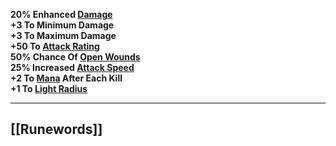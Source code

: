 **20% Enhanced [Damage](https://diablo.fandom.com/wiki/Damage "Damage")  
+3 To Minimum Damage  
+3 To Maximum Damage  
+50 To [Attack Rating](https://diablo.fandom.com/wiki/Attack_Rating "Attack Rating")  
50% Chance Of [Open Wounds](https://diablo.fandom.com/wiki/Open_Wounds "Open Wounds")  
25% Increased [Attack Speed](https://diablo.fandom.com/wiki/Attack_Speed "Attack Speed")  
+2 To [Mana](https://diablo.fandom.com/wiki/Mana "Mana") After Each Kill  
+1 To [Light Radius](https://diablo.fandom.com/wiki/Light_Radius "Light Radius")**

---
## [[Runewords]]